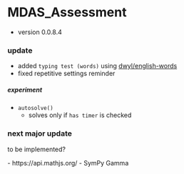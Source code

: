 # MDAS_Assessment

- version 0.0.8.4

### update

- added `typing test (words)` using [dwyl/english-words](https://github.com/dwyl/english-words/blob/master/words.txt)
- fixed repetitive settings reminder 

##### experiment
- `autosolve()`
    -  solves only if `has timer` is checked

### next major update
<p> to be implemented? </p>
- https://api.mathjs.org/
- SymPy Gamma